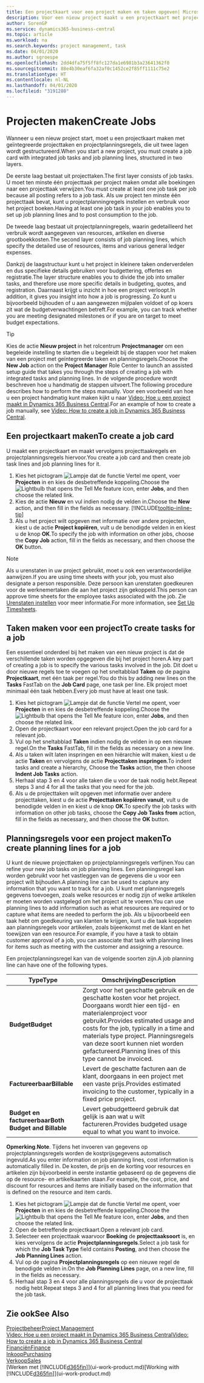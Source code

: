 ```yaml
---
title: Een projectkaart voor een project maken en taken opgeven| Microsoft Docs'
description: Voor een nieuw project maakt u een projectkaart met projecttaken en planningsregels om u te helpen voortgang en budgetten te beheren.
author: SorenGP
ms.service: dynamics365-business-central
ms.topic: article
ms.workload: na
ms.search.keywords: project management, task
ms.date: 04/01/2020
ms.author: sgroespe
ms.openlocfilehash: 2dd4dfa75f5ff8fc127da1e6981b3a23641362f0
ms.sourcegitcommit: 88e4b30eaf6fa32af0c1452ce2f85ff1111c75e2
ms.translationtype: HT
ms.contentlocale: nl-NL
ms.lasthandoff: 04/01/2020
ms.locfileid: "3191280"
---
```

# <a name="create-jobs"></a><span data-ttu-id="4fb79-103">Projecten maken</span><span class="sxs-lookup"><span data-stu-id="4fb79-103">Create Jobs</span></span>
<span data-ttu-id="4fb79-104">Wanneer u een nieuw project start, moet u een projectkaart maken met geïntegreerde projecttaken en projectplanningsregels, die uit twee lagen wordt gestructureerd.</span><span class="sxs-lookup"><span data-stu-id="4fb79-104">When you start a new project, you must create a job card with integrated job tasks and job planning lines, structured in two layers.</span></span>  

<span data-ttu-id="4fb79-105">De eerste laag bestaat uit projecttaken.</span><span class="sxs-lookup"><span data-stu-id="4fb79-105">The first layer consists of job tasks.</span></span> <span data-ttu-id="4fb79-106">U moet ten minste één projecttaak per project maken omdat alle boekingen naar een projecttaak verwijzen.</span><span class="sxs-lookup"><span data-stu-id="4fb79-106">You must create at least one job task per job because all posting refers to a job task.</span></span> <span data-ttu-id="4fb79-107">Als uw project ten minste één projecttaak bevat, kunt u projectplanningregels instellen en verbruik voor het project boeken.</span><span class="sxs-lookup"><span data-stu-id="4fb79-107">Having at least one job task in your job enables you to set up job planning lines and to post consumption to the job.</span></span>

<span data-ttu-id="4fb79-108">De tweede laag bestaat uit projectplanningregels, waarin gedetailleerd het verbruik wordt aangegeven van resources, artikelen en diverse grootboekkosten.</span><span class="sxs-lookup"><span data-stu-id="4fb79-108">The second layer consists of job planning lines, which specify the detailed use of resources, items and various general ledger expenses.</span></span>

<span data-ttu-id="4fb79-109">Dankzij de laagstructuur kunt u het project in kleinere taken onderverdelen en dus specifieke details gebruiken voor budgettering, offertes en registratie.</span><span class="sxs-lookup"><span data-stu-id="4fb79-109">The layer structure enables you to divide the job into smaller tasks, and therefore use more specific details in budgeting, quotes, and registration.</span></span> <span data-ttu-id="4fb79-110">Daarnaast krijgt u inzicht in hoe een project verloopt.</span><span class="sxs-lookup"><span data-stu-id="4fb79-110">In addition, it gives you insight into how a job is progressing.</span></span> <span data-ttu-id="4fb79-111">Zo kunt u bijvoorbeeld bijhouden of u aan aangewezen mijlpalen voldoet of op koers zit wat de budgetverwachtingen betreft.</span><span class="sxs-lookup"><span data-stu-id="4fb79-111">For example, you can track whether you are meeting designated milestones or if you are on target to meet budget expectations.</span></span>

> [!TIP]
> <span data-ttu-id="4fb79-112">Kies de actie **Nieuw project** in het rolcentrum **Projectmanager** om een begeleide instelling te starten die u begeleidt bij de stappen voor het maken van een project met geïntegreerde taken en planningsregels.</span><span class="sxs-lookup"><span data-stu-id="4fb79-112">Choose the **New Job** action on the **Project Manager** Role Center to launch an assisted setup guide that takes you through the steps of creating a job with integrated tasks and planning lines.</span></span> <span data-ttu-id="4fb79-113">In de volgende procedure wordt beschreven hoe u handmatig de stappen uitvoert.</span><span class="sxs-lookup"><span data-stu-id="4fb79-113">The following procedure describes how to perform the steps manually.</span></span> <span data-ttu-id="4fb79-114">Voor een voorbeeld van hoe u een project handmatig kunt maken kijkt u naar [Video: Hoe u een project maakt in Dynamics 365 Business Central](https://www.youtube.com/watch?v=VqaPWr7BWmw).</span><span class="sxs-lookup"><span data-stu-id="4fb79-114">For an example of how to create a job manually, see [Video: How to create a job in Dynamics 365 Business Central](https://www.youtube.com/watch?v=VqaPWr7BWmw).</span></span>

## <a name="to-create-a-job-card"></a><span data-ttu-id="4fb79-115">Een projectkaart maken</span><span class="sxs-lookup"><span data-stu-id="4fb79-115">To create a job card</span></span>
<span data-ttu-id="4fb79-116">U maakt een projectkaart en maakt vervolgens projecttaakregels en projectplanningsregels hiervoor.</span><span class="sxs-lookup"><span data-stu-id="4fb79-116">You create a job card and then create job task lines and job planning lines for it.</span></span>

1. <span data-ttu-id="4fb79-117">Kies het pictogram ![Lampje dat de functie Vertel me opent](media/ui-search/search_small.png "Vertel me wat u wilt doen"), voer **Projecten** in en kies de desbetreffende koppeling.</span><span class="sxs-lookup"><span data-stu-id="4fb79-117">Choose the ![Lightbulb that opens the Tell Me feature](media/ui-search/search_small.png "Tell me what you want to do") icon, enter **Jobs**, and then choose the related link.</span></span>  
2. <span data-ttu-id="4fb79-118">Kies de actie **Nieuw** en vul indien nodig de velden in.</span><span class="sxs-lookup"><span data-stu-id="4fb79-118">Choose the **New** action, and then fill in the fields as necessary.</span></span> [!INCLUDE[tooltip-inline-tip](includes/tooltip-inline-tip_md.md)]
3. <span data-ttu-id="4fb79-119">Als u het project wilt opgeven met informatie over andere projecten, kiest u de actie **Project kopiëren**, vult u de benodigde velden in en kiest u de knop **OK**.</span><span class="sxs-lookup"><span data-stu-id="4fb79-119">To specify the job with information on other jobs, choose the **Copy Job** action, fill in the fields as necessary, and then choose the **OK** button.</span></span>

> [!NOTE]  
>   <span data-ttu-id="4fb79-120">Als u urenstaten in uw project gebruikt, moet u ook een verantwoordelijke aanwijzen.</span><span class="sxs-lookup"><span data-stu-id="4fb79-120">If you are using time sheets with your job, you must also designate a person responsible.</span></span> <span data-ttu-id="4fb79-121">Deze persoon kan urenstaten goedkeuren voor de werknemertaken die aan het project zijn gekoppeld.</span><span class="sxs-lookup"><span data-stu-id="4fb79-121">This person can approve time sheets for the employee tasks associated with the job.</span></span> <span data-ttu-id="4fb79-122">Zie [Urenstaten instellen](projects-how-setup-time-sheets.md) voor meer informatie.</span><span class="sxs-lookup"><span data-stu-id="4fb79-122">For more information, see [Set Up Timesheets](projects-how-setup-time-sheets.md).</span></span>

## <a name="to-create-tasks-for-a-job"></a><span data-ttu-id="4fb79-123">Taken maken voor een project</span><span class="sxs-lookup"><span data-stu-id="4fb79-123">To create tasks for a job</span></span>
<span data-ttu-id="4fb79-124">Een essentieel onderdeel bij het maken van een nieuw project is dat de verschillende taken worden opgegeven die bij het project horen.</span><span class="sxs-lookup"><span data-stu-id="4fb79-124">A key part of creating a job is to specify the various tasks involved in the job.</span></span> <span data-ttu-id="4fb79-125">Dit doet u door nieuwe regels toe te voegen op het sneltabblad **Taken** op de pagina **Projectkaart**, met één taak per regel.</span><span class="sxs-lookup"><span data-stu-id="4fb79-125">You do this by adding new lines on the **Tasks** FastTab on the **Job Card** page, one task per line.</span></span> <span data-ttu-id="4fb79-126">Elk project moet minimaal één taak hebben.</span><span class="sxs-lookup"><span data-stu-id="4fb79-126">Every job must have at least one task.</span></span>

1. <span data-ttu-id="4fb79-127">Kies het pictogram ![Lampje dat de functie Vertel me opent](media/ui-search/search_small.png "Vertel me wat u wilt doen"), voer **Projecten** in en kies de desbetreffende koppeling.</span><span class="sxs-lookup"><span data-stu-id="4fb79-127">Choose the ![Lightbulb that opens the Tell Me feature](media/ui-search/search_small.png "Tell me what you want to do") icon, enter **Jobs**, and then choose the related link.</span></span>
2. <span data-ttu-id="4fb79-128">Open de projectkaart voor een relevant project.</span><span class="sxs-lookup"><span data-stu-id="4fb79-128">Open the job card for a relevant job.</span></span>
3. <span data-ttu-id="4fb79-129">Vul op het sneltabblad **Taken** indien nodig de velden in op een nieuwe regel.</span><span class="sxs-lookup"><span data-stu-id="4fb79-129">On the **Tasks** FastTab, fill in the fields as necessary on a new line.</span></span>
4. <span data-ttu-id="4fb79-130">Als u taken wilt laten inspringen en een hiërarchie wilt maken, kiest u de actie **Taken** en vervolgens de actie **Projecttaken inspringen**.</span><span class="sxs-lookup"><span data-stu-id="4fb79-130">To indent tasks and create a hierarchy, Choose the **Tasks** action, the then choose **Indent Job Tasks** action.</span></span>
5. <span data-ttu-id="4fb79-131">Herhaal stap 3 en 4 voor alle taken die u voor de taak nodig hebt.</span><span class="sxs-lookup"><span data-stu-id="4fb79-131">Repeat steps 3 and 4 for all the tasks that you need for the job.</span></span>
6. <span data-ttu-id="4fb79-132">Als u de projecttaken wilt opgeven met informatie over andere projecttaken, kiest u de actie **Projecttaken kopiëren vanuit**, vult u de benodigde velden in en kiest u de knop **OK**.</span><span class="sxs-lookup"><span data-stu-id="4fb79-132">To specify the job tasks with information on other job tasks, choose the **Copy Job Tasks from** action, fill in the fields as necessary, and then choose the **OK** button.</span></span>

## <a name="to-create-planning-lines-for-a-job"></a><span data-ttu-id="4fb79-133">Planningsregels voor een project maken</span><span class="sxs-lookup"><span data-stu-id="4fb79-133">To create planning lines for a job</span></span>
<span data-ttu-id="4fb79-134">U kunt de nieuwe projecttaken op projectplanningsregels verfijnen.</span><span class="sxs-lookup"><span data-stu-id="4fb79-134">You can refine your new job tasks on job planning lines.</span></span> <span data-ttu-id="4fb79-135">Een planningsregel kan worden gebruikt voor het vastleggen van de gegevens die u voor een project wilt bijhouden.</span><span class="sxs-lookup"><span data-stu-id="4fb79-135">A planning line can be used to capture any information that you want to track for a job.</span></span> <span data-ttu-id="4fb79-136">U kunt met planningsregels gegevens toevoegen, zoals welke resources er nodig zijn of welke artikelen er moeten worden vastgelegd om het project uit te voeren.</span><span class="sxs-lookup"><span data-stu-id="4fb79-136">You can use planning lines to add information such as what resources are required or to capture what items are needed to perform the job.</span></span> <span data-ttu-id="4fb79-137">Als u bijvoorbeeld een taak hebt om goedkeuring van klanten te krijgen, kunt u die taak koppelen aan planningsregels voor artikelen, zoals bijeenkomst met de klant en het toewijzen van een resource.</span><span class="sxs-lookup"><span data-stu-id="4fb79-137">For example, if you have a task to obtain customer approval of a job, you can associate that task with planning lines for items such as meeting with the customer and assigning a resource.</span></span>  

<span data-ttu-id="4fb79-138">Een projectplanningsregel kan van de volgende soorten zijn.</span><span class="sxs-lookup"><span data-stu-id="4fb79-138">A job planning line can have one of the following types.</span></span>  

| <span data-ttu-id="4fb79-139">Type</span><span class="sxs-lookup"><span data-stu-id="4fb79-139">Type</span></span> | <span data-ttu-id="4fb79-140">Omschrijving</span><span class="sxs-lookup"><span data-stu-id="4fb79-140">Description</span></span> |
| --- | --- |
| <span data-ttu-id="4fb79-141">**Budget**</span><span class="sxs-lookup"><span data-stu-id="4fb79-141">**Budget**</span></span> |<span data-ttu-id="4fb79-142">Zorgt voor het geschatte gebruik en de geschatte kosten voor het project. Doorgaans wordt hier een tijd- en materialenproject voor gebruikt.</span><span class="sxs-lookup"><span data-stu-id="4fb79-142">Provides estimated usage and costs for the job, typically in a time and materials type project.</span></span> <span data-ttu-id="4fb79-143">Planningsregels van deze soort kunnen niet worden gefactureerd.</span><span class="sxs-lookup"><span data-stu-id="4fb79-143">Planning lines of this type cannot be invoiced.</span></span> |
| <span data-ttu-id="4fb79-144">**Factureerbaar**</span><span class="sxs-lookup"><span data-stu-id="4fb79-144">**Billable**</span></span> |<span data-ttu-id="4fb79-145">Levert de geschatte facturen aan de klant, doorgaans in een project met een vaste prijs.</span><span class="sxs-lookup"><span data-stu-id="4fb79-145">Provides estimated invoicing to the customer, typically in a fixed price project.</span></span> |
| <span data-ttu-id="4fb79-146">**Budget en factureerbaar**</span><span class="sxs-lookup"><span data-stu-id="4fb79-146">**Both Budget and Billable**</span></span> |<span data-ttu-id="4fb79-147">Levert gebudgetteerd gebruik dat gelijk is aan wat u wilt factureren.</span><span class="sxs-lookup"><span data-stu-id="4fb79-147">Provides budgeted usage equal to what you want to invoice.</span></span> |

<span data-ttu-id="4fb79-148">**Opmerking**.</span><span class="sxs-lookup"><span data-stu-id="4fb79-148">**Note**.</span></span> <span data-ttu-id="4fb79-149">Tijdens het invoeren van gegevens op projectplanningsregels worden de kostprijsgegevens automatisch ingevuld.</span><span class="sxs-lookup"><span data-stu-id="4fb79-149">As you enter information on job planning lines, cost information is automatically filled in.</span></span> <span data-ttu-id="4fb79-150">De kosten, de prijs en de korting voor resources en artikelen zijn bijvoorbeeld in eerste instantie gebaseerd op de gegevens die op de resource- en artikelkaarten staan.</span><span class="sxs-lookup"><span data-stu-id="4fb79-150">For example, the cost, price, and discount for resources and items are initially based on the information that is defined on the resource and item cards.</span></span>

1. <span data-ttu-id="4fb79-151">Kies het pictogram ![Lampje dat de functie Vertel me opent](media/ui-search/search_small.png "Vertel me wat u wilt doen"), voer **Projecten** in en kies de desbetreffende koppeling.</span><span class="sxs-lookup"><span data-stu-id="4fb79-151">Choose the ![Lightbulb that opens the Tell Me feature](media/ui-search/search_small.png "Tell me what you want to do") icon, enter **Jobs**, and then choose the related link.</span></span>
2. <span data-ttu-id="4fb79-152">Open de betreffende projectkaart.</span><span class="sxs-lookup"><span data-stu-id="4fb79-152">Open a relevant job card.</span></span>
3. <span data-ttu-id="4fb79-153">Selecteer een projecttaak waarvoor **Boeking** de **projecttaaksoort** is, en kies vervolgens de actie **Projectplanningsregels**.</span><span class="sxs-lookup"><span data-stu-id="4fb79-153">Select a job task for which the **Job Task Type** field contains **Posting**, and then choose the **Job Planning Lines** action.</span></span>  
4. <span data-ttu-id="4fb79-154">Vul op de pagina **Projectplanningsregels** op een nieuwe regel de benodigde velden in.</span><span class="sxs-lookup"><span data-stu-id="4fb79-154">On the **Job Planning Lines** page, on a new line, fill in the fields as necessary.</span></span>
5. <span data-ttu-id="4fb79-155">Herhaal stap 3 en 4 voor alle planningsregels die u voor de projecttaak nodig hebt.</span><span class="sxs-lookup"><span data-stu-id="4fb79-155">Repeat steps 3 and 4 for all planning lines that you need for the job task.</span></span>

## <a name="see-also"></a><span data-ttu-id="4fb79-156">Zie ook</span><span class="sxs-lookup"><span data-stu-id="4fb79-156">See Also</span></span>

[<span data-ttu-id="4fb79-157">Projectbeheer</span><span class="sxs-lookup"><span data-stu-id="4fb79-157">Project Management</span></span>](projects-manage-projects.md)  
[<span data-ttu-id="4fb79-158">Video: Hoe u een project maakt in Dynamics 365 Business Central</span><span class="sxs-lookup"><span data-stu-id="4fb79-158">Video: How to create a job in Dynamics 365 Business Central</span></span>](https://www.youtube.com/watch?v=VqaPWr7BWmw)  
[<span data-ttu-id="4fb79-159">Financiën</span><span class="sxs-lookup"><span data-stu-id="4fb79-159">Finance</span></span>](finance.md)  
[<span data-ttu-id="4fb79-160">Inkoop</span><span class="sxs-lookup"><span data-stu-id="4fb79-160">Purchasing</span></span>](purchasing-manage-purchasing.md)  
[<span data-ttu-id="4fb79-161">Verkoop</span><span class="sxs-lookup"><span data-stu-id="4fb79-161">Sales</span></span>](sales-manage-sales.md)  
<span data-ttu-id="4fb79-162">[Werken met [!INCLUDE[d365fin](includes/d365fin_md.md)]](ui-work-product.md)</span><span class="sxs-lookup"><span data-stu-id="4fb79-162">[Working with [!INCLUDE[d365fin](includes/d365fin_md.md)]](ui-work-product.md)</span></span>  
